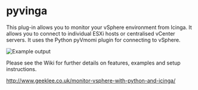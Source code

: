 pyvinga
=======

This plug-in allows you to monitor your vSphere environment from Icinga. It allows you to connect to individual
ESXi hosts or centralised vCenter servers. It uses the Python pyVmomi plugin for connecting to vSphere.

<img src="http://geeklee.co.uk/github/pyvinga1b.png" alt="Example output">

Please see the Wiki for further details on features, examples and setup instructions.

http://www.geeklee.co.uk/monitor-vsphere-with-python-and-icinga/
